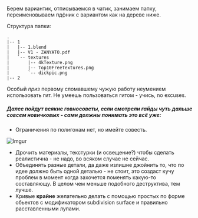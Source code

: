 Берем вариантик, отписываемся в чатик, занимаем папку, переименовываем пдфник с вариантом как на дереве ниже.

Структура папки:
```
.
|-- 1
|   |-- 1.blend
|   |-- V1 - ZANYATO.pdf
|   `-- textures
|       |-- 4kTexture.png
|       |-- Top10FreeTextures.png
|       `-- dickpic.png
|-- 2
```

Особый *приз* первому сломавшему чужую работу неумением использовать гит. Не умеешь пользоваться гитом - учись, no excuses.

##### Далее пойдут всякие говносоветы, если смотрели гайды чуть дальше совсем новичковых - сами должны понимать это всё уже:

* Ограничения по полигонам нет, но имейте совесть.

![Imgur](https://imgur.com/9iQ4VaP)

* Дрочить материалы, текстурки (и освещение?) чтобы сделать реалистична - не надо, во всяком случае не сейчас.
* Объединять разные детали, да даже излишне джойнить то, что по идее должно быть одной деталью - не стоит, это создаст кучу проблем в момент когда захочется поменять какую-то составляющу. В целом чем меньше подобного деструктива, тем лучше.
* Кривые **крайне** желательно делать с помощью простых по форме обьектов с модификатором subdivision surface и правильно расставленными лупами.

